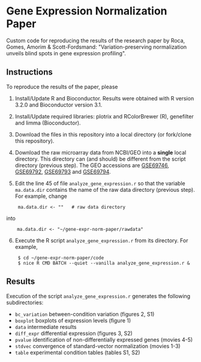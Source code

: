 # Gene Expression Normalization Paper

Custom code for reproducing the results of the research paper by 
Roca, Gomes, Amorim & Scott-Fordsmand: "Variation-preserving normalization 
unveils blind spots in gene expression profiling".


## Instructions

To reproduce the results of the paper, please

1. Install/Update R and Bioconductor. Results were obtained with R version 
3.2.0 and Bioconductor version 3.1.

2. Install/Update required libraries: plotrix and RColorBrewer (R), genefilter 
and limma (Bioconductor).

3. Download the files in this repository into a local directory (or fork/clone 
this repository).

4. Download the raw microarray data from NCBI/GEO into a **single** local 
directory. This directory can (and should) be different from the script 
directory (previous step). The GEO accessions are 
[GSE69746](http://www.ncbi.nlm.nih.gov/geo/query/acc.cgi?acc=GSE69746), 
[GSE69792](http://www.ncbi.nlm.nih.gov/geo/query/acc.cgi?acc=GSE69792), 
[GSE69793](http://www.ncbi.nlm.nih.gov/geo/query/acc.cgi?acc=GSE69793) and
[GSE69794](http://www.ncbi.nlm.nih.gov/geo/query/acc.cgi?acc=GSE69794).

5. Edit the line 45 of file `analyze_gene_expression.r` so that the variable 
`ma.data.dir` contains the name of the raw data directory (previous step). For 
example, change

        ma.data.dir <- ""   # raw data directory
into

        ma.data.dir <- "~/gene-expr-norm-paper/rawdata"

6. Execute the R script `analyze_gene_expression.r` from its directory. For 
example, 

        $ cd ~/gene-expr-norm-paper/code
        $ nice R CMD BATCH --quiet --vanilla analyze_gene_expression.r &


## Results

Execution of the script `analyze_gene_expression.r` generates the following 
subdirectories:
- `bc_variation`  between-condition variation (figures 2, S1)
- `boxplot`       boxplots of expression levels (figure 1)
- `data`          intermediate results
- `diff_expr`     differential expression (figures 3, S2)
- `pvalue`        identification of non-differentially expressed genes (movies 
4-5)
- `stdvec`        convergence of standard-vector normalization (movies 1-3)
- `table`         experimental condition tables (tables S1, S2)


